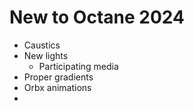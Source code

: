 # New to Octane 2024

* Caustics
* New lights
  * Participating media
* Proper gradients
* Orbx animations
*
[//]: # (TODO: finish this page)

